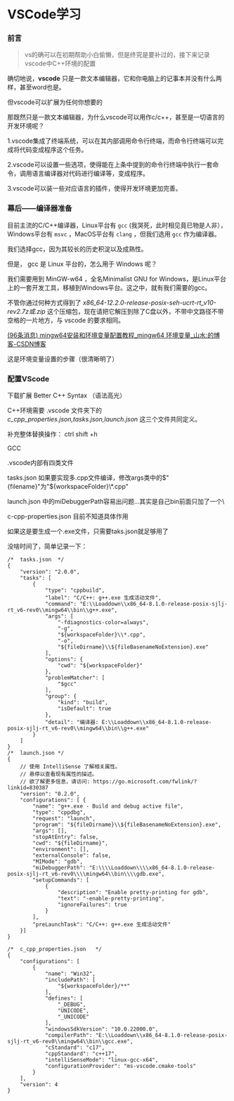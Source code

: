 # VSCode学习

### 前言

> vs的确可以在初期帮助小白偷懒，但是终究是要补过的，接下来记录vscode中C++环境的配置

确切地说，**vscode** 只是一款文本编辑器，它和你电脑上的记事本并没有什么两样，甚至word也是。

但vscode可以扩展为任何你想要的

那既然只是一款文本编辑器，为什么vscode可以用作c/c++，甚至是一切语言的开发环境呢？

1.vscode集成了终端系统，可以在其内部调用命令行终端，而命令行终端可以完成将代码变成程序这个任务。

2.vscode可以设置一些选项，使得能在上条中提到的命令行终端中执行一套命令，调用语言编译器对代码进行编译等，变成程序。

3.vscode可以装一些对应语言的插件，使得开发环境更加完善。

### 幕后——编译器准备

目前主流的C/C++编译器，Linux平台有 `gcc` (我哭死，此时相见竟已物是人非），Windows平台有 `msvc` ，MacOS平台有 `clang` ，但我们选用 `gcc` 作为编译器。

我们选择gcc，因为其较长的历史积淀以及成熟性。

但是， gcc 是 Linux 平台的，怎么用于 Windows 呢？

我们需要用到 MinGW-w64 ，全名Minimalist GNU for Windows，是Linux平台上的一套开发工具，移植到Windows平台。这之中，就有我们需要的gcc。

不管你通过何种方式得到了 *x86_64-12.2.0-release-posix-seh-ucrt-rt_v10-rev2.7z或.zip* 这个压缩包，现在请把它解压到除了C盘以外，不带中文路径不带空格的一片地方，与 vscode 的要求相同。

[(96条消息) mingw64安装和环境变量配置教程_mingw64 环境变量_山水:的博客-CSDN博客](https://blog.csdn.net/woxingzou/article/details/113746142)

这是环境变量设置的步骤（很清晰明了）

### 配置VScode

下载扩展 Better C++ Syntax （语法高光）

C++环境需要 .vscode 文件夹下的 *c_cpp_properties.json,tasks.json,launch.json* 这三个文件共同定义。

补充整体替换操作：
ctrl shift +h

GCC

.vscode内部有四类文件

tasks.json 如果要实现多.cpp文件编译，修改args类中的$"{filename}"为"${workspaceFolder}\\*.cpp"

launch.json 中的miDebuggerPath容易出问题...其实是自己bin前面只加了一个\

c-cpp-properties.json 目前不知道具体作用

如果这是要生成一个.exe文件，只需要taks.json就足够用了

没啥时间了，简单记录一下：

```
/*  tasks.json  */
{
    "version": "2.0.0",
    "tasks": [
        {
            "type": "cppbuild",
            "label": "C/C++: g++.exe 生成活动文件",
            "command": "E:\\Loaddown\\x86_64-8.1.0-release-posix-sjlj-rt_v6-rev0\\mingw64\\bin\\g++.exe",
            "args": [
                "-fdiagnostics-color=always",
                "-g",
                "${workspaceFolder}\\*.cpp",
                "-o",
                "${fileDirname}\\${fileBasenameNoExtension}.exe"
            ],
            "options": {
                "cwd": "${workspaceFolder}"
            },
            "problemMatcher": [
                "$gcc"
            ],
            "group": {
                "kind": "build",
                "isDefault": true
            },
            "detail": "编译器: E:\\Loaddown\\x86_64-8.1.0-release-posix-sjlj-rt_v6-rev0\\mingw64\\bin\\g++.exe"
        }
    ]
}
/*  launch.json */
{
    // 使用 IntelliSense 了解相关属性。 
    // 悬停以查看现有属性的描述。
    // 欲了解更多信息，请访问: https://go.microsoft.com/fwlink/?linkid=830387
    "version": "0.2.0",
    "configurations": [ {
        "name": "g++.exe - Build and debug active file",
        "type": "cppdbg",
        "request": "launch",
        "program": "${fileDirname}\\${fileBasenameNoExtension}.exe",
        "args": [],
        "stopAtEntry": false,
        "cwd": "${fileDirname}",
        "environment": [],
        "externalConsole": false,
        "MIMode": "gdb",
        "miDebuggerPath": "E:\\\\Loaddown\\\\x86_64-8.1.0-release-posix-sjlj-rt_v6-rev0\\\\mingw64\\bin\\\\gdb.exe",
        "setupCommands": [
            {
                "description": "Enable pretty-printing for gdb",
                "text": "-enable-pretty-printing",
                "ignoreFailures": true
            }
        ],
        "preLaunchTask": "C/C++: g++.exe 生成活动文件"
    }]
}
```



```
/*  c_cpp_properties.json   */
{
    "configurations": [
        {
            "name": "Win32",
            "includePath": [
                "${workspaceFolder}/**"
            ],
            "defines": [
                "_DEBUG",
                "UNICODE",
                "_UNICODE"
            ],
            "windowsSdkVersion": "10.0.22000.0",
            "compilerPath": "E:\\Loaddown\\x86_64-8.1.0-release-posix-sjlj-rt_v6-rev0\\mingw64\\bin\\gcc.exe",
            "cStandard": "c17",
            "cppStandard": "c++17",
            "intelliSenseMode": "linux-gcc-x64",
            "configurationProvider": "ms-vscode.cmake-tools"
        }
    ],
    "version": 4
}
```
